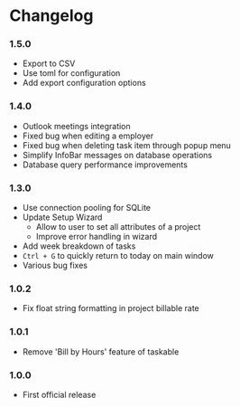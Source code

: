 # Changelog

### 1.5.0
- Export to CSV
- Use toml for configuration
- Add export configuration options

### 1.4.0
- Outlook meetings integration
- Fixed bug when editing a employer
- Fixed bug when deleting task item through popup menu
- Simplify InfoBar messages on database operations
- Database query performance improvements

### 1.3.0
- Use connection pooling for SQLite
- Update Setup Wizard
    - Allow to user to set all attributes of a project
    - Improve error handling in wizard
- Add week breakdown of tasks
- `Ctrl + G` to quickly return to today on main window
- Various bug fixes

### 1.0.2
- Fix float string formatting in project billable rate

### 1.0.1
- Remove 'Bill by Hours' feature of taskable

### 1.0.0
- First official release
